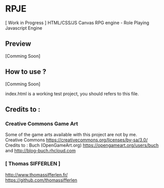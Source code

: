 # RPJE
[ Work in Progress ] HTML/CSS/JS Canvas RPG engine - Role Playing Javascript Engine

## Preview
[Comming Soon]

## How to use ?
[Comming Soon]  

index.html is a working test project, you should refers to this file.

## Credits to :

### Creative Commons Game Art
Some of the game arts available with this project are not by me.  
Creative Commons https://creativecommons.org/licenses/by-sa/3.0/  
Credits to : Buch (OpenGameArt.org) https://opengameart.org/users/buch and http://blog-buch.rhcloud.com  

### [ Thomas SIFFERLEN ]
http://www.thomassifferlen.fr/  
https://github.com/thomassifferlen

